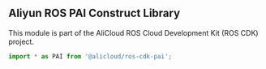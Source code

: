 ## Aliyun ROS PAI Construct Library

This module is part of the AliCloud ROS Cloud Development Kit (ROS CDK) project.

```ts
import * as PAI from '@alicloud/ros-cdk-pai';
```